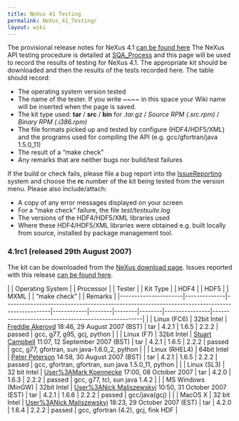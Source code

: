 ```yaml
---
title: NeXus 41 Testing
permalink: NeXus_41_Testing/
layout: wiki
---
```


The provisional release notes for NeXus 4.1 [can be found
here](Nexus_41_Release_Notes "wikilink") The NeXus API testing procedure
is detailed at [SQA\_Process](SQA_Process "wikilink") and this page will
be used to record the results of testing for NeXus 4.1. The appropriate
kit should be downloaded and then the results of the tests recorded
here. The table should record:

-   The operating system version tested
-   The name of the tester. If you write ~~~~ in this space your Wiki
    name will be inserted when the page is saved.
-   The kit type used: **tar** / **src** / **bin** for *.tar.gz* /
    *Source RPM (.src.rpm)* / *Binary RPM (.i386.rpm)*
-   The file formats picked up and tested by configure (HDF4/HDF5/XML)
    and the programs used for compiling the API (e.g. gcc/gfortran/java
    1.5.0\_11)
-   The result of a “make check”
-   Any remarks that are neither bugs nor build/test failures

If the build or check fails, please file a bug report into the
[IssueReporting](IssueReporting "wikilink") system and choose the **rc**
number of the kit being tested from the version menu. Please also
include/attach:

-   A copy of any error messages displayed on your screen
-   For a “make check” failure, the file *test/testsuite.log*
-   The versions of the HDF4/HDF5/XML libraries used
-   Where these HDF4/HDF5/XML libraries were obtained e.g. built locally
    from source, installed by <whatever> package management tool.

### 4.1rc1 (released 29th August 2007)

The kit can be downloaded from the [NeXus download
page](http://download.nexusformat.org/kits/nx41testing.shtml). Issues
reported with this release [can be found
here](http://trac.nexusformat.org/code/query?status=new&status=assigned&status=reopened&status=closed&version=4.1rc1&order=priority).

| | Operating System   | | Processor  | | Tester                                                                                     | | Kit Type | | HDF4 | | HDF5 | | MXML | | “make check” | | Remarks                                           |
|----------------------|--------------|----------------------------------------------------------------------------------------------|------------|--------|--------|--------|----------------|-----------------------------------------------------|
| | Linux (FC6)        | 32bit Intel  | [Freddie Akeroyd](User%3AFreddie_Akeroyd "wikilink") 18:46, 29 August 2007 (BST)             | tar        | 4.2.1  | 1.6.5  | 2.2.2  | passed         | gcc, g77, g95, gcj, python                          |
| | Linux (F7)         | 32bit Intel  | [Stuart Campbell](User%3AStuart_Campbell "wikilink") 11:07, 12 September 2007 (BST)          | tar        | 4.2.1  | 1.6.5  | 2.2.2  | passed         | gcc, g77, gfortran, sun java-1.6.0\_2, python       |
| | Linux (RHEL4)      | 64bit Intel  | [Peter Peterson](User%3APeter_Peterson "wikilink") 14:58, 30 August 2007 (BST)               | tar        | 4.2.1  | 1.6.5  | 2.2.2  | passed         | gcc, gfortran, gfortran, sun java 1.5.0\_11, python |
| | Linux (SL3)        | 32 bit Intel | [User%3AMark Koennecke](User%3AMark_Koennecke "wikilink") 17:00, 08 October 2007             | tar        | 4.2.0  | 1.6.3  | 2.2.2  | passed         | gcc, g77, tcl, sun java 1.4.2                       |
| | MS Windows (MinGW) | 32bit Intel  | [User%3ANick Maliszewskyj](User%3ANick_Maliszewskyj "wikilink") 10:50, 31 October 2007 (EST) | tar        | 4.2.1  | 1.6.6  | 2.2.2  | passed         | gcc/java(gcj)                                       |
| | MacOS X            | 32 bit Intel | [User%3ANick Maliszewskyj](User%3ANick_Maliszewskyj "wikilink") 18:23, 29 October 2007 (EST) | tar        | 4.2.0  | 1.6.4  | 2.2.2  | passed         | gcc, gfortran (4.2), gcj, fink HDF                  |


